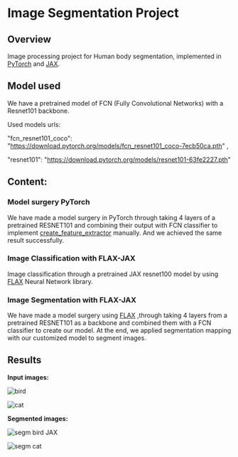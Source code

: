 # Image Segmentation Project
## Overview
Image processing project for Human body segmentation, implemented in [PyTorch](https://github.com/pytorch/pytorch) and [JAX](https://github.com/google/jax).

## **Model used**

We have a pretrained model of FCN (Fully Convolutional Networks) with a Resnet101 backbone. 

Used  models urls:

"fcn_resnet101_coco": "https://download.pytorch.org/models/fcn_resnet101_coco-7ecb50ca.pth" ,

"resnet101": "https://download.pytorch.org/models/resnet101-63fe2227.pth"

## **Content:**
### **Model surgery PyTorch**
We have made a model surgery in PyTorch through taking 4 layers of a pretrained RESNET101 and combining their output with FCN classifier to implement [create_feature_extractor](https://pytorch.org/vision/master/generated/torchvision.models.feature_extraction.create_feature_extractor.html#torchvision.models.feature_extraction.create_feature_extractor) manually. And we achieved the same result successfully.

### **Image Classification with FLAX-JAX**
Image classification through a pretrained JAX resnet100 model by using [FLAX](https://github.com/google/flax) Neural Network library.

### **Image Segmentation with FLAX-JAX**
We have made a model surgery using [FLAX](https://github.com/google/flax) ,through taking 4 layers from a pretrained RESNET101 as a backbone and combined them with a FCN classifier to create our model.
At the end, we applied segmentation mapping with our customized model to segment images.
## **Results**
**Input images:**

![bird](https://user-images.githubusercontent.com/83164531/146076681-266d3e67-0adf-40e5-bd1b-bfb3f447f148.png)

![cat](https://user-images.githubusercontent.com/83164531/146076863-a5ee3d63-07b7-4a55-898c-40d904afe5df.png)


**Segmented images:**

![segm bird JAX](https://user-images.githubusercontent.com/83164531/146075350-cdcf05e2-8241-4e3b-ba51-38ba79655270.png)

![segm cat](https://user-images.githubusercontent.com/83164531/146076539-03f23fde-6f35-417d-ab20-48e08e90e17c.png)

